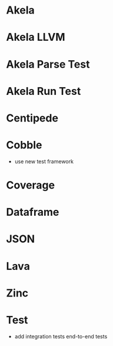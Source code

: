 # Akela

# Akela LLVM

# Akela Parse Test

# Akela Run Test

# Centipede

# Cobble
* use new test framework

# Coverage

# Dataframe

# JSON

# Lava

# Zinc

# Test
* add integration tests end-to-end tests